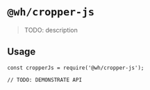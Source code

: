 # `@wh/cropper-js`

> TODO: description

## Usage

```
const cropperJs = require('@wh/cropper-js');

// TODO: DEMONSTRATE API
```

